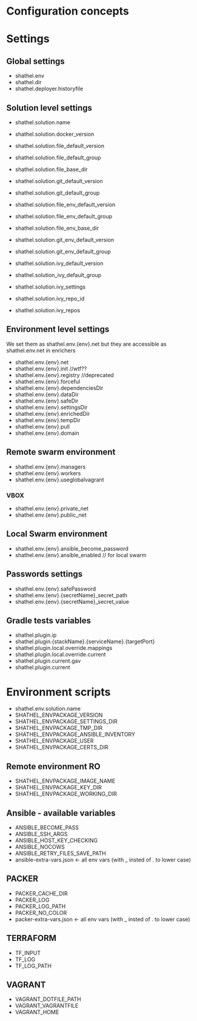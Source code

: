 # Configuration concepts

# Settings
## Global settings
* shathel.env
* shathel.dir
* shathel.deployer.historyfile

## Solution level settings
* shathel.solution.name

* shathel.solution.docker_version 
* shathel.solution.file_default_version
* shathel.solution.file_default_group
* shathel.solution.file_base_dir
* shathel.solution.git_default_version
* shathel.solution.git_default_group
* shathel.solution.file_env_default_version
* shathel.solution.file_env_default_group
* shathel.solution.file_env_base_dir
* shathel.solution.git_env_default_version
* shathel.solution.git_env_default_group
* shathel.solution.ivy_default_version
* shathel.solution_ivy_default_group
* shathel.solution.ivy_settings
* shathel.solution.ivy_repo_id
* shathel.solution.ivy_repos

## Environment level settings

We set them as shathel.env.{env}.net but they are accessible as shathel.env.net
in enrichers

* shathel.env.{env}.net
* shathel.env.{env}.init //wtf??
* shathel.env.{env}.registry //deprecated
* shathel.env.{env}.forceful
* shathel.env.{env}.dependenciesDir
* shathel.env.{env}.dataDir
* shathel.env.{env}.safeDir
* shathel.env.{env}.settingsDir
* shathel.env.{env}.enrichedDir
* shathel.env.{env}.tempDir
* shathel.env.{env}.pull
* shathel.env.{env}.domain

## Remote swarm environment
* shathel.env.{env}.managers
* shathel.env.{env}.workers
* shathel.env.{env}.useglobalvagrant

### VBOX
* shathel.env.{env}.private_net
* shathel.env.{env}.public_net

## Local Swarm environment
* shathel.env.{env}.ansible_become_password
* shathel.env.{env}.ansible_enabled // for local swarm



## Passwords settings
* shathel.env.{env}.safePassword
* shathel.env.{env}.{secretName}_secret_path
* shathel.env.{env}.{secretName}_secret_value

## Gradle tests variables
* shathel.plugin.ip
* shathel.plugin.{stackName}.{serviceName}.{targetPort}
* shathel.plugin.local.override.mappings
* shathel.plugin.local.override.current
* shathel.plugin.current.gav
* shathel.plugin.current



# Environment scripts
* shathel.env.solution.name 
* SHATHEL_ENVPACKAGE_VERSION
* SHATHEL_ENVPACKAGE_SETTINGS_DIR
* SHATHEL_ENVPACKAGE_TMP_DIR
* SHATHEL_ENVPACKAGE_ANSIBLE_INVENTORY
* SHATHEL_ENVPACKAGE_USER
* SHATHEL_ENVPACKAGE_CERTS_DIR

## Remote environment RO
* SHATHEL_ENVPACKAGE_IMAGE_NAME
* SHATHEL_ENVPACKAGE_KEY_DIR
* SHATHEL_ENVPACKAGE_WORKING_DIR

## Ansible - available variables
* ANSIBLE_BECOME_PASS
* ANSIBLE_SSH_ARGS
* ANSIBLE_HOST_KEY_CHECKING
* ANSIBLE_NOCOWS
* ANSIBLE_RETRY_FILES_SAVE_PATH
* ansible-extra-vars.json <- all env vars (with _ insted of . to lower case)

## PACKER
* PACKER_CACHE_DIR
* PACKER_LOG      
* PACKER_LOG_PATH 
* PACKER_NO_COLOR 
* packer-extra-vars.json <- all env vars (with _ insted of . to lower case)

## TERRAFORM
* TF_INPUT   
* TF_LOG     
* TF_LOG_PATH

## VAGRANT
* VAGRANT_DOTFILE_PATH
* VAGRANT_VAGRANTFILE
* VAGRANT_HOME